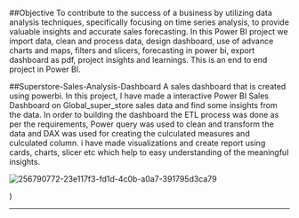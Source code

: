 ##Objective
To contribute to the success of a business by utilizing data analysis techniques, specifically focusing on time series analysis, to provide valuable insights and accurate sales forecasting.
In this Power BI project we import data, clean and process data, design dashboard, use of advance charts and maps, filters and slicers, forecasting in power bi, export dashboard as pdf, project insights and learnings. This is an end to end project in Power BI.



##Superstore-Sales-Analysis-Dashboard
A sales dashboard that is created using powerbi.
In this project, I have made a interactive Power BI Sales Dashboard on Global_super_store sales data and find some insights from the data. In order to building the dashboard the ETL process was done as per the requirements, Power query was used to clean and transform the data and DAX was used for creating the culculated measures and culculated column.
i have made visualizations and create report using cards, charts, slicer etc which help to easy understanding of the meaningful insights.

![256790772-23e117f3-fd1d-4c0b-a0a7-391795d3ca79](https://github.com/Harshitapanchbhai/dashboard/assets/85555899/e54dcb54-2c04-4ae9-bea0-7b39d2ab2a9c)

)

<hr />
<br />


